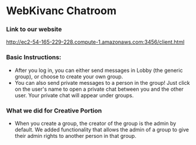 # WebKivanc Chatroom
### Link to our website
<http://ec2-54-165-229-228.compute-1.amazonaws.com:3456/client.html>

### Basic Instructions:
- After you log in, you can either send messages in Lobby (the generic group), or choose to create your own group.
- You can also send private messages to a person in the group! Just click on the user's name to open a private chat between you and the other user. Your private chat will appear under groups.

### What we did for Creative Portion
  - When you create a group, the creator of the group is the admin  by default. We added functionality that allows the admin of a group to give their admin rights to another person in that group.